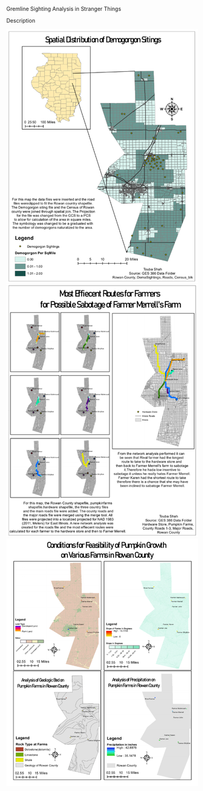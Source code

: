 
Gremline Sighting Analysis in Stranger Things

Description 

<img src="/images/486_14.PNG"/>
<img src="/images/486_16.PNG"/>
<img src="/images/486_15.PNG"/>

